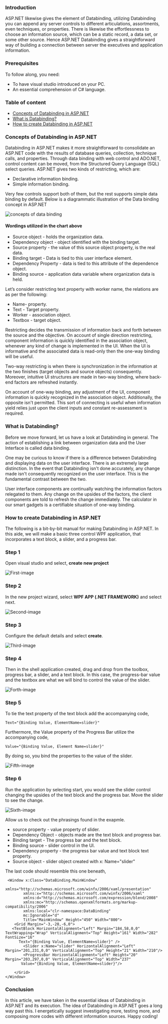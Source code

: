 ### **Introduction**
ASP.NET likewise gives the element of Databinding, utilizing Databinding you can append any server controls to different articulations, assortments, even techniques, or properties. There is likewise the effortlessness to choose an information source, which can be a static record, a data set, or some other source.
Hence ASP.NET Databinding gives a straightforward way of building a connection between server the executives and application information.
### **Prerequisites**
To follow along, you need:
- To have visual studio introduced on your PC.
- An essential comprehension of C# language.
### Table of content
- [Concepts of Databinding in ASP.NET](#concepts-of-Databinding-in-ASP.NET)
- [What is Databinding?](#what-is-Databinding)
- [How to create Databinding in ASP.NET](#how-to-createdatabinding-in-ASP.NET) 
### **Concepts of Databinding in ASP.NET**
Databinding in ASP.NET makes it more straightforward to consolidate an ASP.NET code with the results of database queries, collection, technique calls, and properties. Through data binding with web control and ADO.NET, control content can be moved, from the Structured Query Language (SQL) select queries.
ASP.NET gives two kinds of restricting, which are:
 - Declarative information binding. 
 - Simple information binding. 
 
Very few controls support both of them, but the rest supports simple data binding
by default.
Below is a diagrammatic illustration of the Data binding concept in ASP.NET 

![concepts of data binding](/engineering-education/Data-Binding-in-ASP.NET/Data-binding.png)

#### Wordings utilized in the chart above
- Source object - holds the organization data.
- Dependency object - object identified with the binding target. 
- Source property - the value of this source object property, is the real data.
- Binding target - Data is tied to this user interface element.
- Dependency Property - data is tied to this attribute of the dependence object.
- Binding source - application data variable where organization data is held.

Let’s consider restricting text property with worker name, the relations are as per the following:
- Name- property.
- Text - Target property.
- Worker - association object.
- Textbox - target object.

Restricting decides the transmission of information back and forth between the source and the objective.
On account of single direction restricting, component information is quickly identified in the association object, whenever any kind of change is implemented in the UI.
When the UI is informative and the associated data is read-only then the one-way binding will be useful.

Two-way restricting is when there is synchronization in the information at the two finishes (target objects and source objects) consequently.
Moreover, intuitive UI structures are made in two-way binding, where back-end factors are refreshed instantly.

On account of one-way binding, any adjustment of the UI, component information is quickly recognized in the association object. Additionally, the opposite isn't permitted. 
This sort of connecting is useful when information yield relies just upon the client inputs and constant re-assessment is required.
### **What is Databinding?**
Before we move forward, let us have a look at Databinding in general.
The action of establishing a link between organization data and the User Interface is called data binding.

One may be curious to know if there is a difference between Databinding and displaying data on the user interface. There is an extremely large distinction. In the event that Databinding isn't done accurately, any change made isn't consequently recognized on the user interface. This is the fundamental contrast between the two.

User interface components are continually watching the information factors relegated to them. Any change on the upsides of the factors, the client components are told to refresh the change immediately.
The calculator in our smart gadgets is a certifiable situation of one-way binding.
### **How to create Databinding in ASP.NET**
The following is a bit-by-bit manual for making Databinding in ASP.NET. In this aide, we will make a basic three control WPF application, that incorporates a text block, a slider, and a progress bar. 
### **Step 1**
Open visual studio and select, **create new project** 

![First-image](/engineering-education/Data-Binding-in-ASP.NET/image1.png)

 ### **Step 2**
In the new project wizard, select **WPF APP (.NET FRAMEWORK)** and select next.

 ![Second-image](/engineering-education/Data-Binding-in-ASP.NET/image2.png)

 ### **Step 3**
Configure the default details and select **create**. 

![Third-image](/engineering-education/Data-Binding-in-ASP.NET/image3.png)

### **Step 4**
Then in the shell application created, drag and drop from the toolbox, progress bar, a slider, and a text block.
In this case, the progress-bar value and the textbox are what we will bind to control the value of the slider. 

![Forth-image](/engineering-education/Data-Binding-in-ASP.NET/image4.png)

 ### **Step 5**
To tie the text property of the text block add the accompanying code,
 ```
 Text="{Binding Value, ElementName=slider}"
 ``` 
Furthermore, the Value property of the Progress Bar utilize the accompanying code,
 ```
 Value="{Binding Value, Element Name=slider}"
 ```
 By doing so, you bind the properties to the value of the slider. 

![Fifth-image](/engineering-education/Data-Binding-in-ASP.NET/image5.png)

### **Step 6** 
Run the application by selecting start, you would see the slider control changing the upsides of the text block and the progress bar. Move the slider to see the change. 

![Sixth-image](/engineering-education/Data-Binding-in-ASP.NET/image6.png)

Allow us to check out the phrasings found in the exapmle. 
- source property - value property of slider. 
- Dependency Object - objects made are the text block and progress bar. 
- Binding target - The progress bar and the text block. 
- Binding source - slider control in the UI. 
- Dependency property - the progress bar value and text block text property. 
- Source object - slider object created with x: Name="slider" 

The last code should resemble this one beneath,
```
 <Window x:Class="DataBinding.MainWindow"
        xmlns="http://schemas.microsoft.com/winfx/2006/xaml/presentation"
        xmlns:x="http://schemas.microsoft.com/winfx/2006/xaml"
        xmlns:d="http://schemas.microsoft.com/expression/blend/2008"
        xmlns:mc="http://schemas.openxmlformats.org/markup-compatibility/2006"
        xmlns:local="clr-namespace:DataBinding"
        mc:Ignorable="d"
        Title="MainWindow" Height="450" Width="800">
    <Grid Margin="-3,-28,-6,0">
   <TextBlock HorizontalAlignment="Left" Margin="184,58,0,0" TextWrapping="Wrap" VerticalAlignment="Top" Height="161" Width="282" FontSize="16"
      Text="{Binding Value, ElementName=slider}" />
        <Slider x:Name="slider" HorizontalAlignment="Left" Margin="201,231,0,0" VerticalAlignment="Top" Height="21" Width="210"/>
        <ProgressBar HorizontalAlignment="Left" Height="20" Margin="203,297,0,0" VerticalAlignment="Top" Width="237"
       Value="{Binding Value, ElementName=slider}"/>

    </Grid>
</Window>

```
### **Conclusion**
In this article, we have taken in the essential ideas of Databinding in ASP.NET and its execution. The idea of Databinding in ASP.NET goes a long way past this. I energetically suggest investigating more, testing more, and composing more codes with different information sources.
Happy coding!
